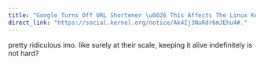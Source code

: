 ```yaml
---
title: "Google Turns Off URL Shortener \u0026 This Affects The Linux Kernel"
direct_link: "https://social.kernel.org/notice/Ak4Ij3NuRdr6mJEhu4#."
---
```


pretty ridiculous imo. like surely at their scale, keeping it alive indefinitely is not hard?
